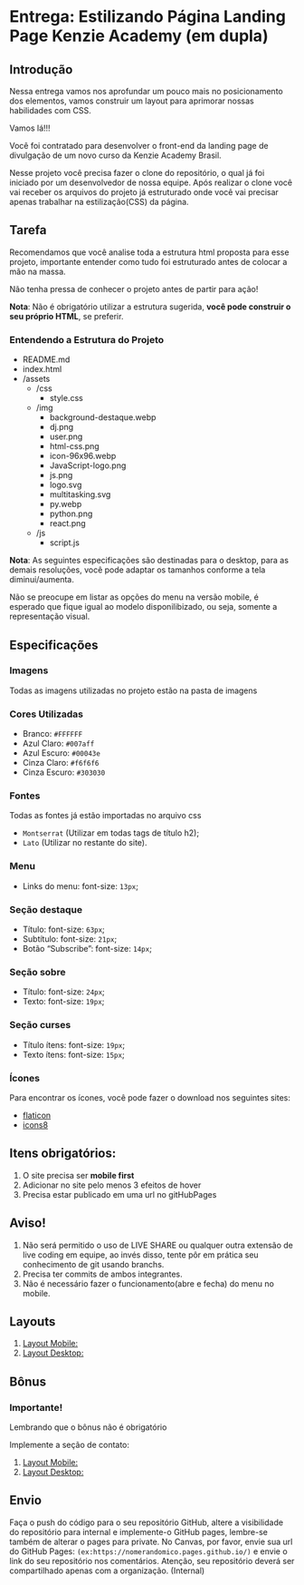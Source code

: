 <h1>
  Entrega: Estilizando Página Landing Page Kenzie Academy (em dupla)
</h1>

<h2>Introdução</h2>

<p>
  Nessa entrega vamos nos aprofundar um pouco mais no posicionamento dos
  elementos, vamos construir um layout para aprimorar nossas habilidades
  com CSS.
</p>
<p>Vamos lá!!!</p>
<p>
  Você foi contratado para desenvolver o front-end da landing page de
  divulgação de um novo curso da Kenzie Academy Brasil.
</p>

<p>
  Nesse projeto você precisa fazer o clone do repositório, o qual já foi iniciado por um desenvolvedor de nossa
  equipe. Após realizar o clone você vai receber os arquivos do projeto já estruturado onde você vai precisar apenas
  trabalhar na estilização(CSS) da página.
</p>

<h2>Tarefa</h2>

<p>
  Recomendamos que você analise toda a estrutura html proposta para esse projeto, importante entender como tudo foi
  estruturado antes de colocar a mão na massa.
</p>

<p>Não tenha pressa de conhecer o projeto antes de partir para ação!</p>

<p>
  <strong>Nota</strong>: Não é obrigatório utilizar a estrutura
  sugerida, <strong>você pode construir o seu próprio HTML</strong>, se
  preferir.
</p>

<h3>Entendendo a Estrutura do Projeto</h3>

<ul>
  <li>README.md</li>
  <li>index.html</li>
  <li>
    /assets
    <ul>
      <li>
        /css
        <ul>
          <li>style.css</li>
        </ul>
      </li>
      <li>
        /img
        <ul>
          <li>background-destaque.webp</li>
          <li>dj.png</li>
          <li>user.png</li>
          <li>html-css.png</li>
          <li>icon-96x96.webp</li>
          <li>JavaScript-logo.png</li>
          <li>js.png</li>
          <li>logo.svg</li>
          <li>multitasking.svg</li>
          <li>py.webp</li>
          <li>python.png</li>
          <li>react.png</li>
        </ul>
      </li>
      <li>
        /js
        <ul>
          <li>script.js</li>
        </ul>
      </li>
    </ul>
  </li>
</ul>

<p>
  <strong>Nota</strong>: As seguintes especificações são destinadas para
  o desktop, para as demais resoluções, você pode adaptar os tamanhos
  conforme a tela diminui/aumenta.
</p>
<p>
  Não se preocupe em listar as opções do menu na versão mobile, é
  esperado que fique igual ao modelo disponilibizado, ou seja, somente a
  representação visual.
</p>

<h2>Especificações</h2>

<h3>Imagens</h3>
<p>Todas as imagens utilizadas no projeto estão na pasta de imagens</p>

<h3>Cores Utilizadas</h3>
<ul>
  <li>Branco: <code>#FFFFFF</code></li>
  <li>Azul Claro: <code>#007aff</code></li>
  <li>Azul Escuro: <code>#00043e</code></li>
  <li>Cinza Claro: <code>#f6f6f6</code></li>
  <li>Cinza Escuro: <code>#303030</code></li>
</ul>

<h3>Fontes</h3>
<p>Todas as fontes já estão importadas no arquivo css</p>
<ul>
  <li><code>Montserrat</code> (Utilizar em todas tags de título h2);</li>
  <li><code>Lato</code> (Utilizar no restante do site).</li>
</ul>

<h3>Menu</h3>
<ul>
  <li>Links do menu: font-size: <code>13px</code>;</li>
</ul>

<h3>Seção destaque</h3>
<ul>
  <li>Título: font-size: <code>63px</code>;</li>
  <li>Subtítulo: font-size: <code>21px</code>;</li>
  <li>Botão “Subscribe”: font-size: <code>14px</code>;</li>
</ul>

<h3>Seção sobre</h3>
<ul>
  <li>Título: font-size: <code>24px</code>;</li>
  <li>Texto: font-size: <code>19px</code>;</li>
</ul>

<h3>Seção curses</h3>
<ul>
  <li>Título ítens: font-size: <code>19px</code>;</li>
  <li>Texto ítens: font-size: <code>15px</code>;</li>
</ul>

<h3>Ícones</h3>
<p>
Para encontrar os ícones, você pode fazer o download nos seguintes
sites:
</p>
<ul>
  <li>
    <a href="https://www.flaticon.com/" target="_blank">flaticon</a>
  </li>
  <li>
    <a href="https://icons8.com/icons/set/feder" target="_blank">icons8</a>
  </li>
</ul>

<h2>Itens obrigatórios:</h2>
<ol>
  <li>O site precisa ser <strong>mobile first </strong></li>
  <li>Adicionar no site pelo menos 3 efeitos de hover</li>
  <li>Precisa estar publicado em uma url no gitHubPages</li>
</ol>

<h2>
  Aviso!
</h2>
<ol>
  <li>
    Não será permitido o uso de LIVE SHARE ou qualquer outra extensão de
    live coding em equipe, ao invés disso, tente pôr em prática seu
    conhecimento de git usando branchs.
  </li>
  <li>Precisa ter commits de ambos integrantes.</li>
  <li>
    Não é necessário fazer o funcionamento(abre e fecha) do menu no
    mobile.
  </li>
</ol>

<h2>Layouts</h2>
<ol>
  <li>
    <a href="https://kenzie-academy-brasil.gitlab.io/fullstack/frontend/modulo1/sprint2/img/landing-page-mobile.png"
    target="_blank">Layout Mobile:</a>
  </li>
  <li>
    <a href="https://kenzie-academy-brasil.gitlab.io/fullstack/frontend/modulo1/sprint2/img/landing-page-desktop.png"
    target="_blank">Layout Desktop:</a>
  </li>
</ol>

<h2>Bônus</h2>

<h3>Importante!</h3>
<p>Lembrando que o bônus não é obrigatório</p>

<p>Implemente a seção de contato:</p>

<ol>
  <li>
    <a href="https://kenzie-academy-brasil.gitlab.io/fullstack/frontend/modulo1/sprint2/img/landing-page-contato-mobile.png"
    target="_blank">Layout Mobile:</a>
  </li>
  <li>
    <a href="https://kenzie-academy-brasil.gitlab.io/fullstack/frontend/modulo1/sprint2/img/landing-page-contato-desk.png"
    target="_blank">Layout Desktop:</a>
  </li>
</ol>

<h2>Envio</h2>
<p>
  Faça o push do código para o seu repositório GitHub, altere a
  visibilidade do repositório para internal e implemente-o GitHub pages, lembre-se também de alterar o pages para
  private.
  No Canvas, por favor, envie sua url do GitHub Pages:
  <code>(ex:https://nomerandomico.pages.github.io/)</code> e envie o link do seu
  repositório nos comentários. Atenção, seu repositório deverá ser
  compartilhado apenas com a organização. (Internal)
</p>

